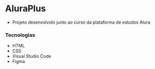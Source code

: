 # AluraPlus
- Projeto desenvolvido junto ao curso da plataforma de estudos Alura
### Tecnologias
- HTML
- CSS
- Visual Studio Code
- Figma

